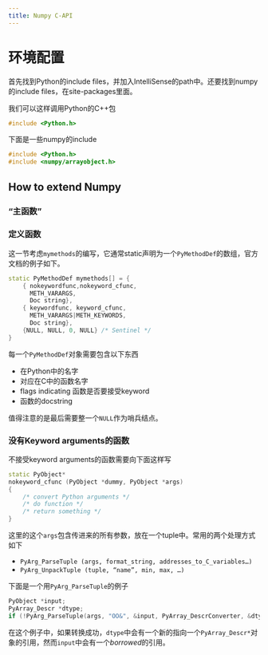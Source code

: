 ```yaml
---
title: Numpy C-API
---
```


# 环境配置

首先找到Python的include files，并加入IntelliSense的path中。还要找到numpy的include files，在site-packages里面。

我们可以这样调用Python的C++包
```cpp
#include <Python.h>
```

下面是一些numpy的include
```cpp
#include <Python.h>
#include <numpy/arrayobject.h>
```

## How to extend Numpy

### “主函数”

### 定义函数

这一节考虑`mymethods`的编写，它通常static声明为一个`PyMethodDef`的数组，官方文档的例子如下。

```cpp
static PyMethodDef mymethods[] = {
    { nokeywordfunc,nokeyword_cfunc,
      METH_VARARGS,
      Doc string},
    { keywordfunc, keyword_cfunc,
      METH_VARARGS|METH_KEYWORDS,
      Doc string},
    {NULL, NULL, 0, NULL} /* Sentinel */
}
```

每一个`PyMethodDef`对象需要包含以下东西

- 在Python中的名字
- 对应在C中的函数名字
- flags indicating 函数是否要接受keyword
- 函数的docstring

值得注意的是最后需要整一个`NULL`作为哨兵结点。

### 没有Keyword arguments的函数

不接受keyword arguments的函数需要向下面这样写
```cpp
static PyObject*
nokeyword_cfunc (PyObject *dummy, PyObject *args)
{
    /* convert Python arguments */
    /* do function */
    /* return something */
}
```

这里的这个`args`包含传进来的所有参数，放在一个tuple中。常用的两个处理方式如下

- `PyArg_ParseTuple (args, format_string, addresses_to_C_variables…)`
- `PyArg_UnpackTuple (tuple, “name”, min, max, …)`

下面是一个用`PyArg_ParseTuple`的例子
```cpp
PyObject *input;
PyArray_Descr *dtype;
if (!PyArg_ParseTuple(args, "OO&", &input, PyArray_DescrConverter, &dtype)) return NULL;
```
在这个例子中，如果转换成功，`dtype`中会有一个新的指向一个`PyArray_Descr*`对象的引用，然而`input`中会有一个*borrowed*的引用。


